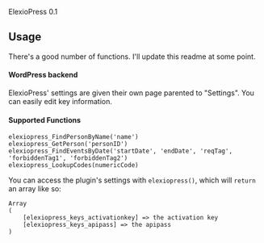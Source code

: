 ElexioPress 0.1

## Usage
There's a good number of functions. I'll update this readme at some point.

#### WordPress backend
ElexioPress' settings are given their own page parented to "Settings". You can easily edit key information.

#### Supported Functions
```
elexiopress_FindPersonByName('name')
elexiopress_GetPerson('personID')
elexiopress_FindEventsByDate('startDate', 'endDate', 'reqTag', 'forbiddenTag1', 'forbiddenTag2')
elexiopress_LookupCodes(numericCode)
```

You can access the plugin's settings with `elexiopress()`, which will `return` an array like so:
```
Array
(
    [elexiopress_keys_activationkey] => the activation key
    [elexiopress_keys_apipass] => the apipass
)
```
